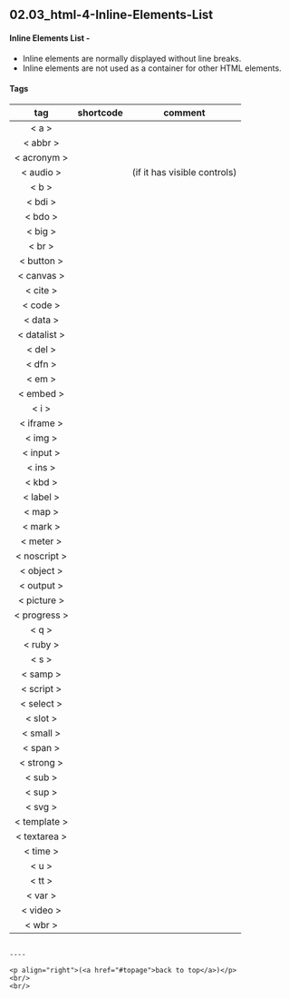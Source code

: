 <a name="topage"></a>

## 02.03_html-4-Inline-Elements-List


#### Inline Elements List - 
* Inline elements are normally displayed without line breaks.
* Inline elements are not used as a container for other HTML elements.

#### Tags

| tag | shortcode | comment |
| :-: | :-: | - | 
| < a > |  |  | 
| < abbr > |  |  | 
| < acronym > |  |  | 
| < audio > |  |  (if it has visible controls) |
| < b > |  |  | 
| < bdi > |  |  | 
| < bdo > |  |  | 
| < big > |  |  | 
| < br > |  |  | 
| < button > |  |  | 
| < canvas > |  |  | 
| < cite > |  |  | 
| < code > |  |  | 
| < data > |  |  | 
| < datalist > |  |  | 
| < del > |  |  | 
| < dfn > |  |  | 
| < em > |  |  | 
| < embed > |  |  | 
| < i > |  |  | 
| < iframe > |  |  | 
| < img > |  |  | 
| < input > |  |  | 
| < ins > |  |  | 
| < kbd > |  |  | 
| < label > |  |  | 
| < map > |  |  | 
| < mark > |  |  | 
| < meter > |  |  | 
| < noscript > |  |  | 
| < object > |  |  | 
| < output > |  |  | 
| < picture > |  |  | 
| < progress > |  |  | 
| < q > |  |  | 
| < ruby > |  |  | 
| < s > |  |  | 
| < samp > |  |  | 
| < script > |  |  | 
| < select > |  |  | 
| < slot > |  |  | 
| < small > |  |  | 
| < span > |  |  | 
| < strong > |  |  | 
| < sub > |  |  | 
| < sup > |  |  | 
| < svg > |  |  | 
| < template > |  |  | 
| < textarea > |  |  | 
| < time > |  |  | 
| < u > |  |  | 
| < tt > |  |  | 
| < var > |  |  | 
| < video > |  |  | 
| < wbr > |  |  | 
```

----

<p align="right">(<a href="#topage">back to top</a>)</p>
<br/>
<br/>
